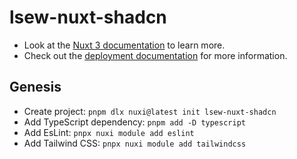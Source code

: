 # lsew-nuxt-shadcn

- Look at the [Nuxt 3 documentation](https://nuxt.com/docs/getting-started/introduction) to learn more.
- Check out the [deployment documentation](https://nuxt.com/docs/getting-started/deployment) for more information.

## Genesis

- Create project: `pnpm dlx nuxi@latest init lsew-nuxt-shadcn`
- Add TypeScript dependency: `pnpm add -D typescript`
- Add EsLint: `pnpx nuxi module add eslint`
- Add Tailwind CSS: `pnpx nuxi module add tailwindcss`
